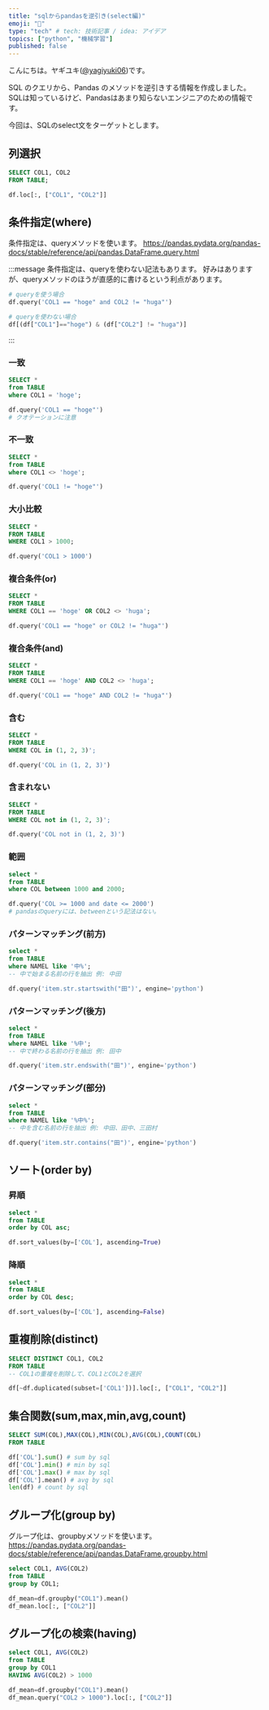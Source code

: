 ```yaml
---
title: "sqlからpandasを逆引き(select編)"
emoji: "🐼"
type: "tech" # tech: 技術記事 / idea: アイデア
topics: ["python", "機械学習"]
published: false
---
```


こんにちは。ヤギユキ([@yagiyuki06](https://twitter.com/yagiyuki06))です。

SQL のクエリから、Pandas のメソッドを逆引きする情報を作成しました。
SQLは知っているけど、Pandasはあまり知らないエンジニアのための情報です。

今回は、SQLのselect文をターゲットとします。

## 列選択

```sql
SELECT COL1, COL2
FROM TABLE;
```

```python
df.loc[:, ["COL1", "COL2"]]
```

## 条件指定(where)

条件指定は、queryメソッドを使います。
https://pandas.pydata.org/pandas-docs/stable/reference/api/pandas.DataFrame.query.html

:::message
条件指定は、queryを使わない記法もあります。
好みはありますが、queryメソッドのほうが直感的に書けるという利点があります。

```python
# queryを使う場合
df.query('COL1 == "hoge" and COL2 != "huga"')

# queryを使わない場合
df[(df["COL1"]=="hoge") & (df["COL2"] != "huga")]
```
:::

### 一致

```sql
SELECT *
from TABLE
where COL1 = 'hoge';
```

```python
df.query('COL1 == "hoge"')
# クオテーションに注意
```

### 不一致

```sql
SELECT *
from TABLE
where COL1 <> 'hoge';
```

```python
df.query('COL1 != "hoge"')
```

### 大小比較


```sql
SELECT *
FROM TABLE
WHERE COL1 > 1000;
```

```python
df.query('COL1 > 1000')
```

### 複合条件(or)

```sql
SELECT *
FROM TABLE
WHERE COL1 == 'hoge' OR COL2 <> 'huga';
```

```python
df.query('COL1 == "hoge" or COL2 != "huga"')
```

### 複合条件(and)

```sql
SELECT *
FROM TABLE
WHERE COL1 == 'hoge' AND COL2 <> 'huga';
```

```python
df.query('COL1 == "hoge" AND COL2 != "huga"')
```

### 含む

```sql
SELECT *
FROM TABLE
WHERE COL in (1, 2, 3)';
```

```python
df.query('COL in (1, 2, 3)')
```

### 含まれない

```sql
SELECT *
FROM TABLE
WHERE COL not in (1, 2, 3)';
```

```python
df.query('COL not in (1, 2, 3)')
```

### 範囲

```sql
select *
from TABLE
where COL between 1000 and 2000;
```

```python
df.query('COL >= 1000 and date <= 2000')
# pandasのqueryには、betweenという記法はない。
```

### パターンマッチング(前方)

```sql
select *
from TABLE
where NAMEL like '中%';
-- 中で始まる名前の行を抽出 例: 中田
```

```python
df.query('item.str.startswith("田")', engine='python')
```

### パターンマッチング(後方)

```sql
select *
from TABLE
where NAMEL like '%中';
-- 中で終わる名前の行を抽出 例: 田中
```

```python
df.query('item.str.endswith("田")', engine='python')
```

### パターンマッチング(部分)

```sql
select *
from TABLE
where NAMEL like '%中%';
-- 中を含む名前の行を抽出 例: 中田、田中、三田村
```

```python
df.query('item.str.contains("田")', engine='python')
```

## ソート(order by)

### 昇順

```sql
select *
from TABLE
order by COL asc;
```

```python
df.sort_values(by=['COL'], ascending=True)
```

### 降順

```sql
select *
from TABLE
order by COL desc;
```

```python
df.sort_values(by=['COL'], ascending=False)
```

## 重複削除(distinct)

```sql
SELECT DISTINCT COL1, COL2
FROM TABLE
-- COL1の重複を削除して、COL1とCOL2を選択
```

```python
df[~df.duplicated(subset=['COL1'])].loc[:, ["COL1", "COL2"]]
```

## 集合関数(sum,max,min,avg,count)

```sql
SELECT SUM(COL),MAX(COL),MIN(COL),AVG(COL),COUNT(COL)
FROM TABLE
```

```python
df['COL'].sum() # sum by sql
df['COL'].min() # min by sql
df['COL'].max() # max by sql
df['COL'].mean() # avg by sql
len(df) # count by sql
```

## グループ化(group by)

グループ化は、groupbyメソッドを使います。
https://pandas.pydata.org/pandas-docs/stable/reference/api/pandas.DataFrame.groupby.html


```sql
select COL1, AVG(COL2)
from TABLE
group by COL1;
```

```python
df_mean=df.groupby("COL1").mean()
df_mean.loc[:, ["COL2"]]
```

## グループ化の検索(having)


```sql
select COL1, AVG(COL2)
from TABLE
group by COL1
HAVING AVG(COL2) > 1000
```

```python
df_mean=df.groupby("COL1").mean()
df_mean.query("COL2 > 1000").loc[:, ["COL2"]]
```


